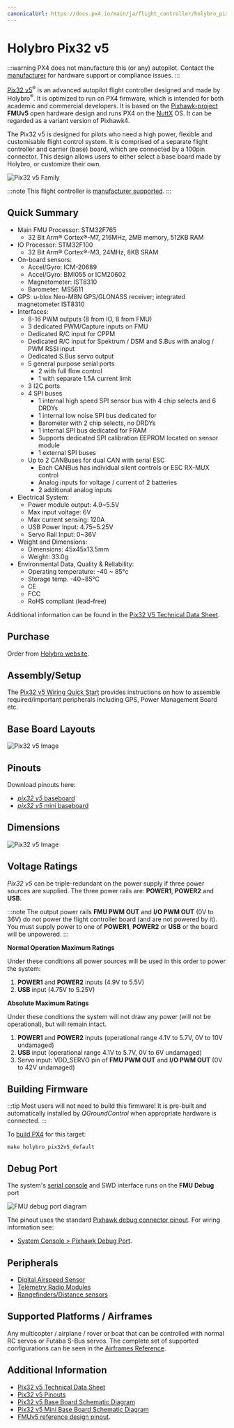 ```yaml
---
canonicalUrl: https://docs.px4.io/main/ja/flight_controller/holybro_pix32_v5
---
```


# Holybro Pix32 v5

:::warning PX4 does not manufacture this (or any) autopilot. Contact the [manufacturer](https://shop.holybro.com/) for hardware support or compliance issues.
:::

[Pix32 v5](https://shop.holybro.com/pix32-v5_p1218.html)<sup>&reg;</sup> is an advanced autopilot flight controller designed and made by Holybro<sup>&reg;</sup>. It is optimized to run on PX4 firmware, which is intended for both academic and commercial developers. It is based on the [Pixhawk-project](https://pixhawk.org/) **FMUv5** open hardware design and runs PX4 on the [NuttX](https://nuttx.apache.org/) OS. It can be regarded as a variant version of Pixhawk4.

The Pix32 v5 is designed for pilots who need a high power, flexible and customisable flight control system. It is comprised of a separate flight controller and carrier (base) board, which are connected by a 100pin connector. This design allows users to either select a base board made by Holybro, or customize their own.

![Pix32 v5 Family](../../assets/flight_controller/holybro_pix32_v5/pix32_v5_family.jpg)

:::note
This flight controller is [manufacturer supported](../flight_controller/autopilot_manufacturer_supported.md).
:::

## Quick Summary

* Main FMU Processor: STM32F765
  * 32 Bit Arm® Cortex®-M7, 216MHz, 2MB memory, 512KB RAM
* IO Processor: STM32F100
  * 32 Bit Arm® Cortex®-M3, 24MHz, 8KB SRAM
* On-board sensors:
  * Accel/Gyro: ICM-20689
  * Accel/Gyro: BMI055 or ICM20602
  * Magnetometer: IST8310
  * Barometer: MS5611
* GPS: u-blox Neo-M8N GPS/GLONASS receiver; integrated magnetometer IST8310
* Interfaces:
  * 8-16 PWM outputs (8 from IO, 8 from FMU)
  * 3 dedicated PWM/Capture inputs on FMU
  * Dedicated R/C input for CPPM
  * Dedicated R/C input for Spektrum / DSM and S.Bus with analog / PWM RSSI input
  * Dedicated S.Bus servo output
  * 5 general purpose serial ports
    * 2 with full flow control
    * 1 with separate 1.5A current limit
  * 3 I2C ports
  * 4 SPI buses
    * 1 internal high speed SPI sensor bus with 4 chip selects and 6 DRDYs
    * 1 internal low noise SPI bus dedicated for
    * Barometer with 2 chip selects, no DRDYs
    * 1 internal SPI bus dedicated for FRAM
    * Supports dedicated SPI calibration EEPROM located on sensor module
    * 1 external SPI buses
  * Up to 2 CANBuses for dual CAN with serial ESC
    * Each CANBus has individual silent controls or ESC RX-MUX control
    * Analog inputs for voltage / current of 2 batteries
    * 2 additional analog inputs
* Electrical System:
  * Power module output: 4.9~5.5V
  * Max input voltage: 6V
  * Max current sensing: 120A
  * USB Power Input: 4.75~5.25V
  * Servo Rail Input: 0~36V
* Weight and Dimensions:
  * Dimensions: 45x45x13.5mm
  * Weight: 33.0g
* Environmental Data, Quality & Reliability:
  * Operating temperature: -40 ~ 85°c
  * Storage temp. -40~85℃
  * CE
  * FCC
  * RoHS compliant (lead-free)

Additional information can be found in the [Pix32 V5 Technical Data Sheet](http://www.holybro.com/manual/Holybro_PIX32-V5_technical_data_sheet_v1.1.pdf).

## Purchase

Order from [Holybro website](https://shop.holybro.com/pix32-v5_p1218.html).

## Assembly/Setup

The [Pix32 v5 Wiring Quick Start](../assembly/quick_start_holybro_pix32_v5.md) provides instructions on how to assemble required/important peripherals including GPS, Power Management Board etc.

## Base Board Layouts
![Pix32 v5 Image](../../assets/flight_controller/holybro_pix32_v5/pix32_v5_base_boards_layout.jpg)

## Pinouts

Download pinouts here:
- [*pix32 v5* baseboard](http://www.holybro.com/manual/Holybro_PIX32-V5_PINOUTS_V1.1.pdf)
- [*pix32 v5* mini baseboard](http://www.holybro.com/manual/Holybro_Pix32-V5-Base-Mini-Pinouts.pdf)

## Dimensions

![Pix32 v5 Image](../../assets/flight_controller/holybro_pix32_v5/Dimensions_no_border.jpg)

## Voltage Ratings

*Pix32 v5* can be triple-redundant on the power supply if three power sources are supplied. The three power rails are: **POWER1**, **POWER2** and **USB**.

:::note
The output power rails **FMU PWM OUT** and **I/O PWM OUT** (0V to 36V) do not power the flight controller board (and are not powered by it). You must supply power to one of **POWER1**, **POWER2** or **USB** or the board will be unpowered.
:::

**Normal Operation Maximum Ratings**

Under these conditions all power sources will be used in this order to power the system:
1. **POWER1** and **POWER2** inputs (4.9V to 5.5V)
1. **USB** input (4.75V to 5.25V)

**Absolute Maximum Ratings**

Under these conditions the system will not draw any power (will not be operational), but will remain intact.
1. **POWER1** and **POWER2** inputs (operational range 4.1V to 5.7V, 0V to 10V undamaged)
1. **USB** input (operational range 4.1V to 5.7V, 0V to 6V undamaged)
1. Servo input: VDD_SERVO pin of **FMU PWM OUT** and **I/O PWM OUT** (0V to 42V undamaged)

## Building Firmware

:::tip
Most users will not need to build this firmware! It is pre-built and automatically installed by *QGroundControl* when appropriate hardware is connected.
:::

To [build PX4](../dev_setup/building_px4.md) for this target:
```
make holybro_pix32v5_default
```

## Debug Port

The system's [serial console](../debug/system_console.md) and SWD interface runs on the **FMU Debug** port

<!--while the I/O console and SWD interface can be accessed via **I/O Debug** port.-->

![FMU debug port diagram](../../assets/flight_controller/holybro_pix32_v5/FMU_Debug_Port_Horizontal.jpg)

The pinout uses the standard [Pixhawk debug connector pinout](https://github.com/pixhawk/Pixhawk-Standards/blob/master/DS-009%20Pixhawk%20Connector%20Standard.pdf). For wiring information see:
- [System Console > Pixhawk Debug Port](../debug/system_console.md#pixhawk_debug_port).


## Peripherals

* [Digital Airspeed Sensor](../sensor/airspeed.md)
* [Telemetry Radio Modules](../telemetry/README.md)
* [Rangefinders/Distance sensors](../sensor/rangefinders.md)


## Supported Platforms / Airframes

Any multicopter / airplane / rover or boat that can be controlled with normal RC servos or Futaba S-Bus servos. The complete set of supported configurations can be seen in the [Airframes Reference](../airframes/airframe_reference.md).


## Additional Information

- [Pix32 v5 Technical Data Sheet](http://www.holybro.com/manual/Holybro_PIX32-V5_technical_data_sheet_v1.1.pdf)
- [Pix32 v5 Pinouts](http://www.holybro.com/manual/Holybro_PIX32-V5_PINOUTS_V1.1.pdf)
- [Pix32 v5 Base Board Schematic Diagram](http://www.holybro.com/manual/Holybro_PIX32-V5-BASE-Schematic_diagram.pdf)
- [Pix32 v5 Mini Base Board Schematic Diagram](http://www.holybro.com/manual/Holybro_PIX32-V5-Base-Mini-Board_Schematic_diagram.pdf)
- [FMUv5 reference design pinout](https://docs.google.com/spreadsheets/d/1-n0__BYDedQrc_2NHqBenG1DNepAgnHpSGglke-QQwY/edit#gid=912976165).

